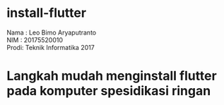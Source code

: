 # install-flutter
Nama : Leo Bimo Aryaputranto <br>
NIM  : 20175520010 <br>
Prodi: Teknik Informatika 2017<br>

# Langkah mudah menginstall flutter pada komputer spesidikasi ringan

